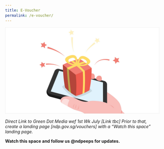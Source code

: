 ```yaml
---
title: E-Voucher
permalink: /e-voucher/
---
```

![evoucher](/images/NDP22%20Website%2017May202218.jpg)

<i class="blue-text">Direct Link to Green Dot Media wef 1st Wk July [Link tbc]
    Prior to that, create a landing page [ndp.gov.sg/vouchers] with a “Watch this space” landing
    page.</i>

<b>Watch this space and follow us <span class="red-ttext">@ndpeeps</span> for updates.</b>